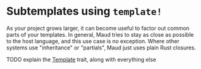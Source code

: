 # Subtemplates using `template!`

As your project grows larger, it can become useful to factor out common parts of your templates. In general, Maud tries to stay as close as possible to the host language, and this use case is no exception. Where other systems use "inheritance" or "partials", Maud just uses plain Rust closures.

TODO explain the [Template] trait, along with everything else

[Template]: https://lambda.xyz/maud/maud/struct.Template.html
